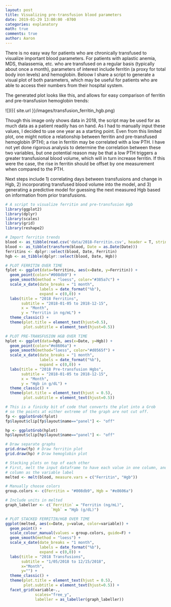 ```yaml
---
layout: post
title: Visualizing pre-transfusion blood parameters
date: 2019-01-29 13:00:00 -0700
categories: explanatory
math: true
comments: true
author: Aaron
---
```


There is no easy way for patients who are chronically transfused to visualize important blood parameters. For patients with aplastic anemia, MDS, thalassemia, etc. who are transfused on a regular basis (typically about once a month), parameters of interest include ferritin (a proxy for total body iron levels) and hemoglobin. Beloow I share a script to generate a visual plot of both parameters, which may be useful for patients who are able to access their numbers from their hospital system.  

The generated plot looks like this, and allows for easy comparison of ferritin and pre-transfusion hemoglobin trends:  

![]({{ site.url }}/images/transfusion_ferritin_hgb.png)  

Though this image only shows data in 2018, the script may be used for as much data as a patient readily has on hand. As I had to manually input these values, I decided to use one year as a starting point. Even from this limited plot, one might notice a relationship between ferritin and pre-transfused hemoglobin (PTH); a rise in ferritin may be correlated with a low PTH. I have not yet done rigorous analysis to determine the correlation between these two variables, but one potential reason may be that a low PTH triggers a greater transfusional blood volume, which will in turn increase ferritin. If this were the case, the rise in ferritin should be offset by one measurement when compared to the PTH.  

Next steps include 1) correlating days between transfusions and change in Hgb, 2) incorporating transfused blood volume into the model, and 3) generating a predictive model for guessing the next measured Hgb based on information from prior transfusions.  

~~~ R
# A script to visualize ferritin and pre-transfusion Hgb
library(ggplot2)
library(dplyr)
library(scales)
library(grid)
library(reshape2)

# Import ferritin trends
blood <- as_tibble(read.csv('data/2018-Ferritin.csv', header = T, stringsAsFactors = F))
blood <- as_tibble(transform(blood, Date = as.Date(Date)))
ferritins <- dplyr::select(blood, Date, Ferritin)
hgb <- as_tibble(dplyr::select(blood, Date, Hgb))

# PLOT FERRITIN OVER TIME
fplot <- ggplot(data=ferritins, aes(x=Date, y=Ferritin)) +
  geom_point(color="#008db9") +
  geom_smooth(method = "loess", color="#385a7c") + 
  scale_x_date(date_breaks = "1 month",
               labels = date_format("%b"),
               expand = c(0,0)) + 
  labs(title = "2018 Ferritins",
       subtitle = "2018-01-05 to 2018-12-15",
       x = "Month", 
       y = "Ferritin in ng/mL") +
  theme_classic() +
  theme(plot.title = element_text(hjust=0.5), 
        plot.subtitle = element_text(hjust=0.5))

# PLOT PRE-TRANSFUSION HGB OVER TIME
hplot <- ggplot(data=hgb, aes(x=Date, y=Hgb)) +
  geom_point(color="#e8606a") +
  geom_smooth(method="loess", color="#d0565f") +
  scale_x_date(date_breaks = "1 month",
               labels = date_format("%b"),
               expand = c(0,0)) +
  labs(title = "2018 Pre-transfusion Hgbs",
       subtitle = "2018-01-05 to 2018-12-15",
       x = "Month", 
       y = "Hgb in g/dL") +
  theme_classic() +
  theme(plot.title = element_text(hjust = 0.5),
        plot.subtitle = element_text(hjust=0.5))

# This is a finicky bit of code that converts the plot into a Grob 
# so the points at either extreme of the graph are not cut off.
fp <- ggplotGrob(fplot)
fp$layout$clip[fp$layout$name=="panel"] <- "off"

hp <- ggplotGrob(hplot)
hp$layout$clip[hp$layout$name=="panel"] <- "off"

# Draw separate graphs
grid.draw(fp) # Draw ferritin plot 
grid.draw(hp) # Draw hemoglobin plot

# Stacking plots on top of each other
# First, melt the input dataframe to have each value in one column, and the other
# column as the variable label
melted <- melt(blood, measure.vars = c("Ferritin", "Hgb"))

# Manually choose colors
group.colors <- c(Ferritin = "#008db9", Hgb = "#e8606a")

# Include units in melted
graph_labeller <- c(`Ferritin` = "Ferritin (ng/mL)",
                    `Hgb` = "Hgb (g/dL)")

# PLOT STACKED FERRITIN/HGB OVER TIME
ggplot(melted, aes(x=Date, y=value, color=variable)) + 
  geom_point() + 
  scale_colour_manual(values = group.colors, guide=F) + 
  geom_smooth(method = "loess") + 
  scale_x_date(date_breaks = "1 month",
               labels = date_format("%b"),
               expand = c(0,0)) +
  labs(title = "2018 Transfusions",
       subtitle = "1/05/2018 to 12/15/2018", 
       x="Month",
       y="") + 
  theme_classic() +
  theme(plot.title = element_text(hjust = 0.5),
        plot.subtitle = element_text(hjust=0.5)) +
  facet_grid(variable~., 
             scales="free_y",
             labeller = as_labeller(graph_labeller))
~~~
